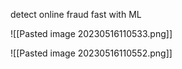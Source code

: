 detect online fraud fast with ML

![[Pasted image 20230516110533.png]]

![[Pasted image 20230516110552.png]]

